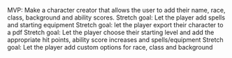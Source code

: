 MVP: Make a character creator that allows the user to add their name, race, class, background and ability scores.
Stretch goal: Let the player add spells and starting equipment
Stretch goal: let the player export their character to a pdf
Stretch goal: Let the player choose their starting level and add the appropriate hit points, ability score increases and spells/equipment
Stretch goal: Let the player add custom options for race, class and background